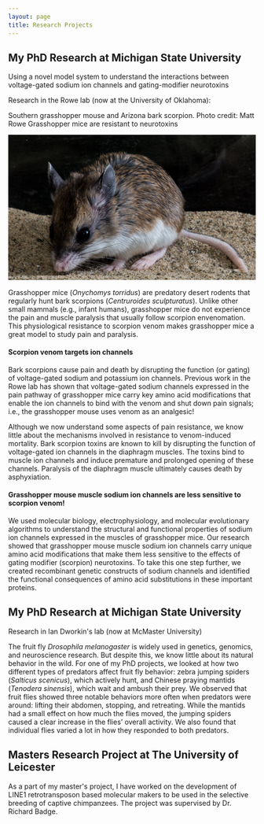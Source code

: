 ```yaml
---
layout: page
title: Research Projects
---
```


## My PhD Research at Michigan State University 

Using a novel model system to understand the interactions between voltage-gated sodium ion channels and gating-modifier neurotoxins

Research in the Rowe lab (now at the University of Oklahoma):

Southern grasshopper mouse and Arizona bark scorpion. Photo credit: Matt Rowe
Grasshopper mice are resistant to neurotoxins

![](./img/researchprojects/gmouse.jpg)

Grasshopper mice (*Onychomys torridus*) are predatory desert rodents that regularly hunt bark scorpions (*Centruroides sculpturatus*). Unlike other small mammals (e.g., infant humans), grasshopper mice do not experience the pain and muscle paralysis that usually follow scorpion envenomation. This physiological resistance to scorpion venom makes grasshopper mice a great model to study pain and paralysis.

#### Scorpion venom targets ion channels
Bark scorpions cause pain and death by disrupting the function (or gating) of voltage-gated sodium and potassium ion channels. Previous work in the Rowe lab has shown that voltage-gated sodium channels expressed in the pain pathway of grasshopper mice carry key amino acid modifications that enable the ion channels to bind with the venom and shut down pain signals; i.e., the grasshopper mouse uses venom as an analgesic!

Although we now understand some aspects of pain resistance, we know little about the mechanisms involved in resistance to venom-induced mortality. Bark scorpion toxins are known to kill by disrupting the function of voltage-gated ion channels in the diaphragm muscles. The toxins bind to muscle ion channels and induce premature and prolonged opening of these channels. Paralysis of the diaphragm muscle ultimately causes death by asphyxiation.

#### Grasshopper mouse muscle sodium ion channels are less sensitive to scorpion venom!
We used molecular biology, electrophysiology, and molecular evolutionary algorithms to understand the structural and functional properties of sodium ion channels expressed in the muscles of grasshopper mice. Our research showed that grasshopper mouse muscle sodium ion channels carry unique amino acid modifications that make them less sensitive to the effects of gating modifier (scorpion) neurotoxins. To take this one step further, we created recombinant genetic constructs of sodium channels and identified the functional consequences of amino acid substitutions in these important proteins. 


## My PhD Research at Michigan State University 

Research in Ian Dworkin's lab (now at McMaster University)

The fruit fly *Drosophila melanogaster* is widely used in genetics, genomics, and neuroscience research. But despite this, we know little about its natural behavior in the wild. For one of my PhD projects, we looked at how two different types of predators affect fruit fly behavior: zebra jumping spiders (*Salticus scenicus*), which actively hunt, and Chinese praying mantids (*Tenodera sinensis*), which wait and ambush their prey. We observed that fruit flies showed three notable behaviors more often when predators were around: lifting their abdomen, stopping, and retreating. While the mantids had a small effect on how much the flies moved, the jumping spiders caused a clear increase in the flies’ overall activity. We also found that individual flies varied a lot in how they responded to both predators.

## Masters Research Project at The University of Leicester 

As a part of my master's project, I have worked on the development of LINE1 retrotransposon based molecular makers to be used in the selective breeding of captive chimpanzees. The project was supervised by Dr. Richard Badge.